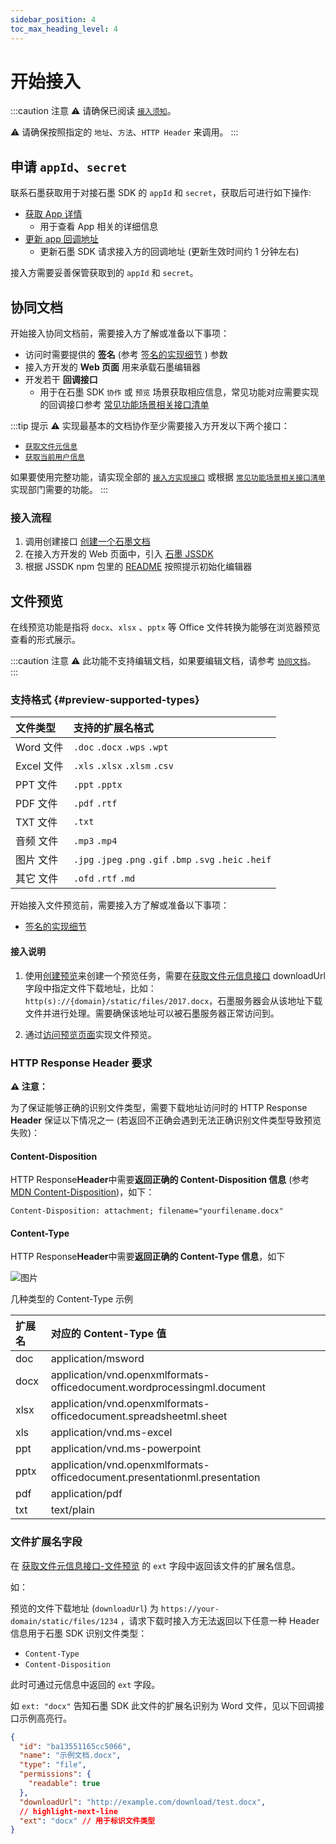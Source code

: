 ```yaml
---
sidebar_position: 4
toc_max_heading_level: 4
---
```


# 开始接入

:::caution 注意
⚠️ 请确保已阅读 [`接入须知`](./concepts/concepts.md#接入须知)。

⚠️ 请确保按照指定的 `地址`、`方法`、`HTTP Header` 来调用。
:::

## 申请 `appId`、`secret`

联系石墨获取用于对接石墨 SDK 的 `appId` 和 `secret`，获取后可进行如下操作:

- [获取 App 详情](./apis.md#get-app-detail)
  - 用于查看 App 相关的详细信息
- [更新 app 回调地址](apis#update-app-endpoint-url)
  - 更新石墨 SDK 请求接入方的回调地址 (更新生效时间约 1 分钟左右)

接入方需要妥善保管获取到的 `appId` 和 `secret`。

## 协同文档

开始接入协同文档前，需要接入方了解或准备以下事项：

- 访问时需要提供的 **签名** (参考 [签名的实现细节](./resources.md#签名) ) 参数
- 接入方开发的 **Web 页面** 用来承载石墨编辑器
- 开发若干 **回调接口**
  - 用于在石墨 SDK `协作` 或 `预览` 场景获取相应信息，常见功能对应需要实现的回调接口参考 [常见功能场景相关接口清单](./impl.md#features-api-list)

:::tip 提示
⚠️ 实现最基本的文档协作至少需要接入方开发以下两个接口：
- [`获取文件元信息`](./impl.md#获取文件元信息-协同文档)
- [`获取当前用户信息`](./impl.md#获取当前用户信息)

如果要使用完整功能，请实现全部的 [`接入方实现接口`](./impl.md) 或根据 [`常见功能场景相关接口清单`](./impl.md#features-api-list) 实现部门需要的功能。
:::

### 接入流程

1. 调用创建接口 [创建一个石墨文档](./apis.md#create-collab-file)
2. 在接入方开发的 Web 页面中，引入 [石墨 JSSDK](./resources.md#js-sdk)
3. 根据 JSSDK npm 包里的 [README](https://www.npmjs.com/package/shimo-js-sdk) 按照提示初始化编辑器

## 文件预览

在线预览功能是指将 `docx`、`xlsx` 、`pptx` 等 Office 文件转换为能够在浏览器预览查看的形式展示。

:::caution 注意
⚠️ 此功能不支持编辑文档，如果要编辑文档，请参考 [`协同文档`](#协同文档)。
:::

### 支持格式 {#preview-supported-types}

| 文件类型   | 支持的扩展名格式                                           |
|:---------|:-----------------------------------------------------------|
| Word 文件  | `.doc` `.docx` `.wps` `.wpt`                               |
| Excel 文件 | `.xls` `.xlsx` `.xlsm` `.csv`                              |
| PPT 文件   | `.ppt` `.pptx`                                             |
| PDF 文件   | `.pdf` `.rtf`                                              |
| TXT 文件   | `.txt`                                                     |
| 音频 文件  | `.mp3` `.mp4`                                              |
| 图片 文件  | `.jpg` `.jpeg` `.png` `.gif` `.bmp` `.svg` `.heic` `.heif` |
| 其它 文件  | `.ofd` `.rtf` `.md`                                        |
开始接入文件预览前，需要接入方了解或准备以下事项：

- [签名的实现细节](./resources.md#签名)

#### 接入说明

1. 使用[创建预览](./apis.md#创建预览)来创建一个预览任务，需要在[获取文件元信息接口](./impl.md#获取文件元信息-文件预览) downloadUrl 字段中指定文件下载地址，比如：`http(s)://{domain}/static/files/2017.docx`，石墨服务器会从该地址下载文件并进行处理。需要确保该地址可以被石墨服务器正常访问到。

1. 通过[访问预览页面](./apis.md#访问预览)实现文件预览。

### HTTP Response Header 要求

**⚠️ 注意：**

为了保证能够正确的识别文件类型，需要下载地址访问时的 HTTP Response **Header** 保证以下情况之一 (若返回不正确会遇到无法正确识别文件类型导致预览失败)：

#### Content-Disposition

HTTP Response**Header**中需要**返回正确的 Content-Disposition 信息** (参考 [MDN Content-Disposition](https://developer.mozilla.org/zh-CN/docs/Web/HTTP/Headers/Content-Disposition))，如下：

```
Content-Disposition: attachment; filename="yourfilename.docx"
```

#### Content-Type

HTTP Response**Header**中需要**返回正确的 Content-Type 信息**，如下

![图片](/img/sdk-preview-header.png)

几种类型的 Content-Type 示例

| 扩展名 | 对应的 Content-Type 值                                                    |
|:-------|:--------------------------------------------------------------------------|
| doc    | application/msword                                                        |
| docx   | application/vnd.openxmlformats-officedocument.wordprocessingml.document   |
| xlsx   | application/vnd.openxmlformats-officedocument.spreadsheetml.sheet         |
| xls    | application/vnd.ms-excel                                                  |
| ppt    | application/vnd.ms-powerpoint                                             |
| pptx   | application/vnd.openxmlformats-officedocument.presentationml.presentation |
| pdf    | application/pdf                                                           |
| txt    | text/plain                                                                |

### 文件扩展名字段

在 [获取文件元信息接口-文件预览](./impl.md#获取文件元信息-文件预览) 的 `ext` 字段中返回该文件的扩展名信息。

如：

预览的文件下载地址 (`downloadUrl`) 为 `https://your-domain/static/files/1234` ，请求下载时接入方无法返回以下任意一种 Header 信息用于石墨 SDK 识别文件类型：
- `Content-Type`
- `Content-Disposition`

此时可通过元信息中返回的 `ext` 字段。

如 `ext: "docx"` 告知石墨 SDK 此文件的扩展名识别为 Word 文件，见以下回调接口示例高亮行。

```json title="通过回调接口中的 ext 字段指定文件类型"
{
  "id": "ba13551165cc5066",
  "name": "示例文档.docx",
  "type": "file",
  "permissions": {
    "readable": true
  },
  "downloadUrl": "http://example.com/download/test.docx",
  // highlight-next-line
  "ext": "docx" // 用于标识文件类型
}
```
